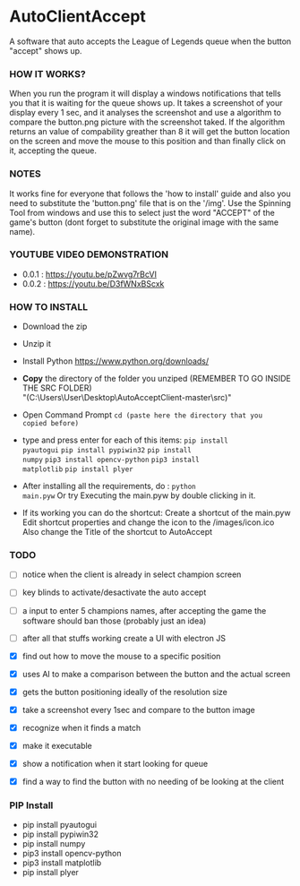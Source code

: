 # AutoClientAccept

A software that auto accepts the League of Legends queue when the button "accept" shows up.

### HOW IT WORKS?
When you run the program it will display a windows notifications that tells you that it is waiting for the queue shows up. It takes a screenshot of your display every 1 sec, and it analyses the screenshot and use a algorithm to compare the button.png picture with the screenshot taked. If the algorithm returns an value of compability greather than 8 it will get the button location on the screen and move the mouse to this position and than finally click on it, accepting the queue.

### NOTES
It works fine for everyone that follows the 'how to install' guide and also you need to substitute the 'button.png' file that is
on the '/img'. Use the Spinning Tool from windows and use this to select just the word "ACCEPT" of the game's button (dont forget to substitute the original image with the same name).


### YOUTUBE VIDEO DEMONSTRATION
- 0.0.1 : https://youtu.be/pZwvg7rBcVI
- 0.0.2 : https://youtu.be/D3fWNxBScxk

### HOW TO INSTALL
- Download the zip
- Unzip it
- Install Python https://www.python.org/downloads/
- <strong>Copy</strong> the directory of the folder you unziped
    (REMEMBER TO GO INSIDE THE SRC FOLDER)
    <br>
    "(C:\Users\User\Desktop\AutoAcceptClient-master\src)"
- Open Command Prompt 
 <code>cd (paste here the directory that you copied before)</code>
- type and press enter for each of this items:
 <code>pip install pyautogui</code>
 <code>pip install pypiwin32</code>
 <code>pip install numpy</code>
 <code>pip3 install opencv-python</code>
 <code>pip3 install matplotlib</code>
 <code>pip install plyer</code>

- After installing all the requirements, do :
 <code>python main.pyw</code>
 Or try Executing the main.pyw by double clicking in it.

- If its working you can do the shortcut:
 Create a shortcut of the main.pyw
 Edit shortcut properties and change the icon to the /images/icon.ico
 Also change the Title of the shortcut to AutoAccept

### TODO
- [ ] notice when the client is already in select champion screen
- [ ] key blinds to activate/desactivate the auto accept
- [ ] a input to enter 5 champions names, after accepting the game the software should ban those (probably just an idea)
- [ ] after all that stuffs working create a UI with electron JS
- [x] find out how to move the mouse to a specific position
- [x] uses AI to make a comparison between the button and the actual screen
- [x] gets the button positioning ideally of the resolution size
- [x] take a screenshot every 1sec and compare to the button image
- [x] recognize when it finds a match
- [x] make it executable
- [x] show a notification when it start looking for queue
- [x] find a way to find the button with no needing of be looking at the client



### PIP Install
- pip install pyautogui
- pip install pypiwin32
- pip install numpy
- pip3 install opencv-python
- pip3 install matplotlib
- pip install plyer
